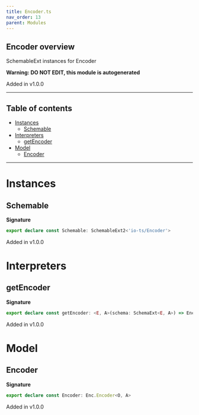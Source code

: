 ```yaml
---
title: Encoder.ts
nav_order: 13
parent: Modules
---
```


## Encoder overview

SchemableExt instances for Encoder

**Warning: DO NOT EDIT, this module is autogenerated**

Added in v1.0.0

---

<h2 class="text-delta">Table of contents</h2>

- [Instances](#instances)
  - [Schemable](#schemable)
- [Interpreters](#interpreters)
  - [getEncoder](#getencoder)
- [Model](#model)
  - [Encoder](#encoder)

---

# Instances

## Schemable

**Signature**

```ts
export declare const Schemable: SchemableExt2<'io-ts/Encoder'>
```

Added in v1.0.0

# Interpreters

## getEncoder

**Signature**

```ts
export declare const getEncoder: <E, A>(schema: SchemaExt<E, A>) => Enc.Encoder<E, A>
```

Added in v1.0.0

# Model

## Encoder

**Signature**

```ts
export declare const Encoder: Enc.Encoder<O, A>
```

Added in v1.0.0
